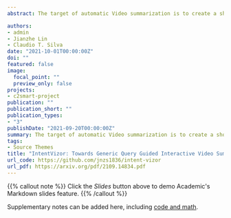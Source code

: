 ```yaml
---
abstract: The target of automatic Video summarization is to create a short skim of the original long video while preserving the major content/events. There is a growing interest in the integration of user's queries into video summarization, or query-driven video summarization. This video summarization method predicts a concise synopsis of the original video based on the user query, which is commonly represented by the input text. However, two inherent problems exist in this query-driven way. First, the query text might not be enough to describe the exact and diverse needs of the user. Second, the user cannot edit once the summaries are produced, limiting this summarization technique's practical value. We assume the needs of the user should be subtle and need to be adjusted interactively. To solve these two problems, we propose a novel IntentVizor framework, which is an interactive video summarization framework guided by genric multi-modality queries. The input query that describes the user's needs is not limited to text but also the video snippets. We further conclude these multi-modality finer-grained queries as user `intent', which is a newly proposed concept in this paper. This intent is interpretable, interactable, and better quantifies/describes the user's needs. To be more specific, We use a set of intents to represent the inputs of users to design our new interactive visual analytic interface. Users can interactively control and adjust these mixed-initiative intents to obtain a more satisfying summary of this newly proposed interface. Also, as algorithms help users achieve their summarization goal via video understanding, we propose two novel intent/scoring networks based on the slow-fast feature for our algorithm part. We conduct our experiments on two benchmark datasets. The comparison with the state-of-the-art methods verifies the effectiveness of the proposed framework.

authors:
- admin
- Jianzhe Lin
- Claudio T. Silva
date: "2021-10-01T00:00:00Z"
doi: ""
featured: false
image:
  focal_point: ""
  preview_only: false
projects:
- c2smart-project
publication: ""
publication_short: ""
publication_types:
- "3"
publishDate: "2021-09-20T00:00:00Z"
summary: The target of automatic Video summarization is to create a short skim of the original long video while preserving the major content/events...
tags:
- Source Themes
title: "IntentVizor: Towards Generic Query Guided Interactive Video Summarization Using Slow-Fast Graph Convolutional Networks"
url_code: https://github.com/jnzs1836/intent-vizor
url_pdf: https://arxiv.org/pdf/2109.14834.pdf
---
```


{{% callout note %}}
Click the *Slides* button above to demo Academic's Markdown slides feature.
{{% /callout %}}

Supplementary notes can be added here, including [code and math](https://sourcethemes.com/academic/docs/writing-markdown-latex/).
